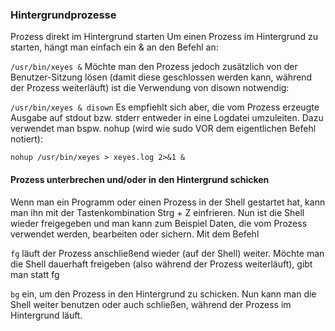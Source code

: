 ### Hintergrundprozesse
Prozess direkt im Hintergrund starten
Um einen Prozess im Hintergrund zu starten, hängt man einfach ein & an den Befehl an:

```/usr/bin/xeyes &```
Möchte man den Prozess jedoch zusätzlich von der Benutzer-Sitzung lösen (damit diese geschlossen werden kann, während der Prozess weiterläuft) ist die Verwendung von disown notwendig:

```/usr/bin/xeyes & disown``` 
Es empfiehlt sich aber, die vom Prozess erzeugte Ausgabe auf stdout bzw. stderr entweder in eine Logdatei umzuleiten. Dazu verwendet man bspw. nohup (wird wie sudo VOR dem eigentlichen Befehl notiert):

```nohup /usr/bin/xeyes > xeyes.log 2>&1 &``` 

#### Prozess unterbrechen und/oder in den Hintergrund schicken
Wenn man ein Programm oder einen Prozess in der Shell gestartet hat, kann man ihn mit der Tastenkombination Strg + Z einfrieren. Nun ist die Shell wieder freigegeben und man kann zum Beispiel Daten, die vom Prozess verwendet werden, bearbeiten oder sichern. Mit dem Befehl

```fg``` 
läuft der Prozess anschließend wieder (auf der Shell) weiter. Möchte man die Shell dauerhaft freigeben (also während der Prozess weiterläuft), gibt man statt fg

```bg``` 
ein, um den Prozess in den Hintergrund zu schicken. Nun kann man die Shell weiter benutzen oder auch schließen, während der Prozess im Hintergrund läuft.